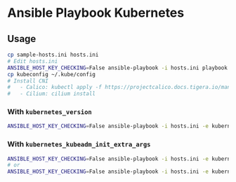 # Ansible Playbook Kubernetes

## Usage

```bash
cp sample-hosts.ini hosts.ini
# Edit hosts.ini
ANSIBLE_HOST_KEY_CHECKING=False ansible-playbook -i hosts.ini playbook.yml
cp kubeconfig ~/.kube/config
# Install CNI
#   - Calico: kubectl apply -f https://projectcalico.docs.tigera.io/manifests/calico.yaml
#   - Cilium: cilium install
```

### With `kubernetes_version`

```bash
ANSIBLE_HOST_KEY_CHECKING=False ansible-playbook -i hosts.ini -e kubernetes_version=v1.31 playbook.yml
```

### With `kubernetes_kubeadm_init_extra_args`

```bash
ANSIBLE_HOST_KEY_CHECKING=False ansible-playbook -i hosts.ini -e kubernetes_kubeadm_init_extra_args=--pod-network-cidr=172.16.0.0/16 playbook.yml
# or
ANSIBLE_HOST_KEY_CHECKING=False ansible-playbook -i hosts.ini -e kubernetes_kubeadm_init_extra_args=--skip-phases=addon/kube-proxy playbook.yml
```
